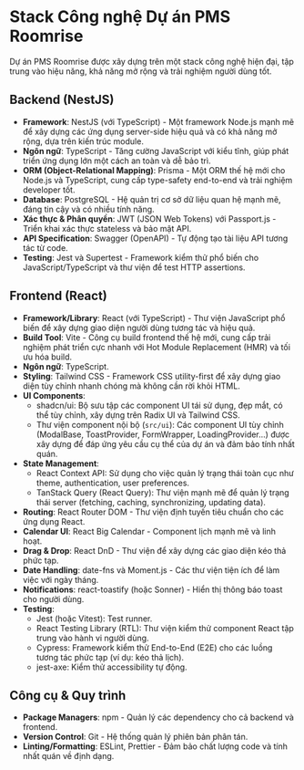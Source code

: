 # Stack Công nghệ Dự án PMS Roomrise

Dự án PMS Roomrise được xây dựng trên một stack công nghệ hiện đại, tập trung vào hiệu năng, khả năng mở rộng và trải nghiệm người dùng tốt.

## Backend (NestJS)

- **Framework**: NestJS (với TypeScript) - Một framework Node.js mạnh mẽ để xây dựng các ứng dụng server-side hiệu quả và có khả năng mở rộng, dựa trên kiến trúc module.
- **Ngôn ngữ**: TypeScript - Tăng cường JavaScript với kiểu tĩnh, giúp phát triển ứng dụng lớn một cách an toàn và dễ bảo trì.
- **ORM (Object-Relational Mapping)**: Prisma - Một ORM thế hệ mới cho Node.js và TypeScript, cung cấp type-safety end-to-end và trải nghiệm developer tốt.
- **Database**: PostgreSQL - Hệ quản trị cơ sở dữ liệu quan hệ mạnh mẽ, đáng tin cậy và có nhiều tính năng.
- **Xác thực & Phân quyền**: JWT (JSON Web Tokens) với Passport.js - Triển khai xác thực stateless và bảo mật API.
- **API Specification**: Swagger (OpenAPI) - Tự động tạo tài liệu API tương tác từ code.
- **Testing**: Jest và Supertest - Framework kiểm thử phổ biến cho JavaScript/TypeScript và thư viện để test HTTP assertions.

## Frontend (React)

- **Framework/Library**: React (với TypeScript) - Thư viện JavaScript phổ biến để xây dựng giao diện người dùng tương tác và hiệu quả.
- **Build Tool**: Vite - Công cụ build frontend thế hệ mới, cung cấp trải nghiệm phát triển cực nhanh với Hot Module Replacement (HMR) và tối ưu hóa build.
- **Ngôn ngữ**: TypeScript.
- **Styling**: Tailwind CSS - Framework CSS utility-first để xây dựng giao diện tùy chỉnh nhanh chóng mà không cần rời khỏi HTML.
- **UI Components**:
    - shadcn/ui: Bộ sưu tập các component UI tái sử dụng, đẹp mắt, có thể tùy chỉnh, xây dựng trên Radix UI và Tailwind CSS.
    - Thư viện component nội bộ (`src/ui`): Các component UI tùy chỉnh (ModalBase, ToastProvider, FormWrapper, LoadingProvider...) được xây dựng để đáp ứng yêu cầu cụ thể của dự án và đảm bảo tính nhất quán.
- **State Management**:
    - React Context API: Sử dụng cho việc quản lý trạng thái toàn cục như theme, authentication, user preferences.
    - TanStack Query (React Query): Thư viện mạnh mẽ để quản lý trạng thái server (fetching, caching, synchronizing, updating data).
- **Routing**: React Router DOM - Thư viện định tuyến tiêu chuẩn cho các ứng dụng React.
- **Calendar UI**: React Big Calendar - Component lịch mạnh mẽ và linh hoạt.
- **Drag & Drop**: React DnD - Thư viện để xây dựng các giao diện kéo thả phức tạp.
- **Date Handling**: date-fns và Moment.js - Các thư viện tiện ích để làm việc với ngày tháng.
- **Notifications**: react-toastify (hoặc Sonner) - Hiển thị thông báo toast cho người dùng.
- **Testing**:
    - Jest (hoặc Vitest): Test runner.
    - React Testing Library (RTL): Thư viện kiểm thử component React tập trung vào hành vi người dùng.
    - Cypress: Framework kiểm thử End-to-End (E2E) cho các luồng tương tác phức tạp (ví dụ: kéo thả lịch).
    - jest-axe: Kiểm thử accessibility tự động.

## Công cụ & Quy trình

- **Package Managers**: npm - Quản lý các dependency cho cả backend và frontend.
- **Version Control**: Git - Hệ thống quản lý phiên bản phân tán.
- **Linting/Formatting**: ESLint, Prettier - Đảm bảo chất lượng code và tính nhất quán về định dạng.
